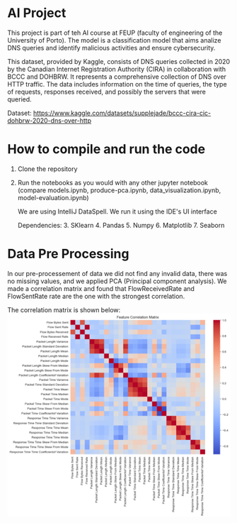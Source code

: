 # AI Project

This project is part of teh AI course at FEUP (faculty of engineering of the University of Porto).
The model is a classification model that aims analize DNS queries and identify malicious activities and ensure cybersecurity.

This dataset, provided by Kaggle, consists of DNS queries collected in 2020 by the Canadian Internet Registration Authority (CIRA) in collaboration with BCCC and DOHBRW.
It represents a comprehensive collection of DNS over HTTP traffic. The data includes information on the time of queries, the type of requests, responses received, and possibly the servers that were queried.

Dataset:
https://www.kaggle.com/datasets/supplejade/bccc-cira-cic-dohbrw-2020-dns-over-http

# How to compile and run the code
1. Clone the repository
2. Run the notebooks as you would with any other jupyter notebook
   (compare models.ipynb, produce-pca.ipynb, data_visualization.ipynb, model-evaluation.ipynb)
   
    We are using IntelliJ DataSpell. We run it using the IDE's UI interface
      
    Dependencies:
         3. SKlearn
         4. Pandas
         5. Numpy
         6. Matplotlib
         7. Seaborn

# Data Pre Processing
In our pre-processement of data we did not find any invalid data, there was no missing values, and we applied PCA (Principal component analysis).
We made a correlation matrix and found that FlowReceivedRate and FlowSentRate rate are the one with the strongest correlation.

The correlation matrix is shown below:
![img_1.png](results/img_1.png)
      